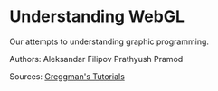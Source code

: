 Understanding WebGL
==================

Our attempts to understanding graphic programming.

Authors:
Aleksandar Filipov
Prathyush Pramod

Sources:
[Greggman's
Tutorials](http://greggman.github.io/webgl-fundamentals/webgl/lessons/webgl-fundamentals.html)

